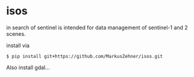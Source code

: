 # isos
in search of sentinel is intended for data management of sentinel-1 and 2 scenes.


install via

    $ pip install git+https://github.com/MarkusZehner/isos.git

Also install gdal...